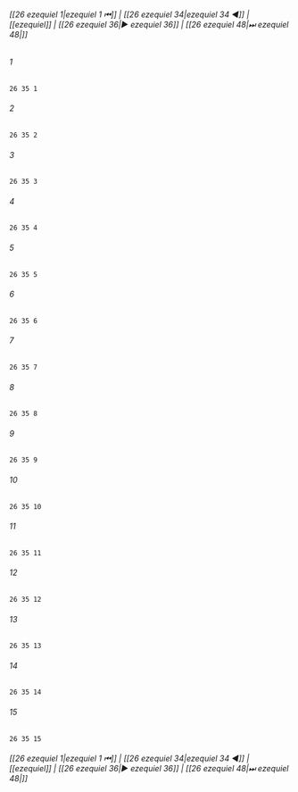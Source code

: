 
###### [[26 ezequiel 1|ezequiel 1 ⏮]] | [[26 ezequiel 34|ezequiel 34 ◀]] | [[ezequiel]] | [[26 ezequiel 36|▶ ezequiel 36]] | [[26 ezequiel 48|⏭ ezequiel 48|]]

###### 1
``` verse
26 35 1 
```
###### 2
``` verse
26 35 2 
```
###### 3
``` verse
26 35 3 
```
###### 4
``` verse
26 35 4 
```
###### 5
``` verse
26 35 5 
```
###### 6
``` verse
26 35 6 
```
###### 7
``` verse
26 35 7 
```
###### 8
``` verse
26 35 8 
```
###### 9
``` verse
26 35 9 
```
###### 10
``` verse
26 35 10 
```
###### 11
``` verse
26 35 11 
```
###### 12
``` verse
26 35 12 
```
###### 13
``` verse
26 35 13 
```
###### 14
``` verse
26 35 14 
```
###### 15
``` verse
26 35 15 
```

###### [[26 ezequiel 1|ezequiel 1 ⏮]] | [[26 ezequiel 34|ezequiel 34 ◀]] | [[ezequiel]] | [[26 ezequiel 36|▶ ezequiel 36]] | [[26 ezequiel 48|⏭ ezequiel 48|]]

